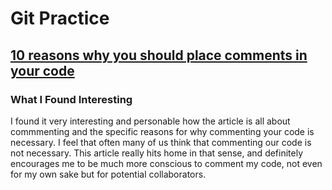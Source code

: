 # Git Practice
## [10 reasons why you should place comments in your code](https://razmans.medium.com/10-reasons-why-you-should-place-comments-in-your-code-96783a69ceda)

### What I Found Interesting
I found it very interesting and personable how the article is all about commmenting and the specific reasons for why commenting your code is necessary. I feel that often many of us think that commenting our code is not necessary. This article really hits home in that sense, and definitely encourages me to be much more conscious to comment my code, not even for my own sake but for potential collaborators.
